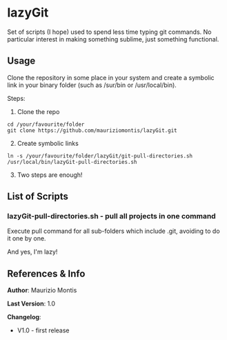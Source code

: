 # lazyGit  

Set of scripts (I hope) used to spend less time typing git commands.
No particular interest in making something sublime, just something functional.


## Usage

Clone the repository in some place in your system and create a symbolic link in your binary folder (such as /sur/bin or /usr/local/bin).

Steps:
1. Clone the repo
```
cd /your/favourite/folder
git clone https://github.com/mauriziomontis/lazyGit.git
```

2. Create symbolic links 
```
ln -s /your/favourite/folder/lazyGit/git-pull-directories.sh /usr/local/bin/lazyGit-pull-directories.sh
```

3. Two steps are enough!



## List of Scripts

### lazyGit-pull-directories.sh - pull all projects in one command 

Execute pull command for all sub-folders which include .git, avoiding to do it one by one.

And yes, I'm lazy!



## References & Info

**Author**: Maurizio Montis

**Last Version**: 1.0

**Changelog**:

-	V1.0 - first release


